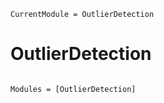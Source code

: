 ```@meta
CurrentModule = OutlierDetection
```

# OutlierDetection

```@index
```

```@autodocs
Modules = [OutlierDetection]
```
